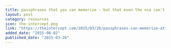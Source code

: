 ```yaml
---
title: passphrases that you can memorize - but that even the nsa can't guess.
layout: post
category: resources
icon: the-intercept.png
link: "https://theintercept.com/2015/03/26/passphrases-can-memorize-attackers-cant-guess/"
added_date: "2015-08-02"
published_date: "2015-03-26"
---
```

